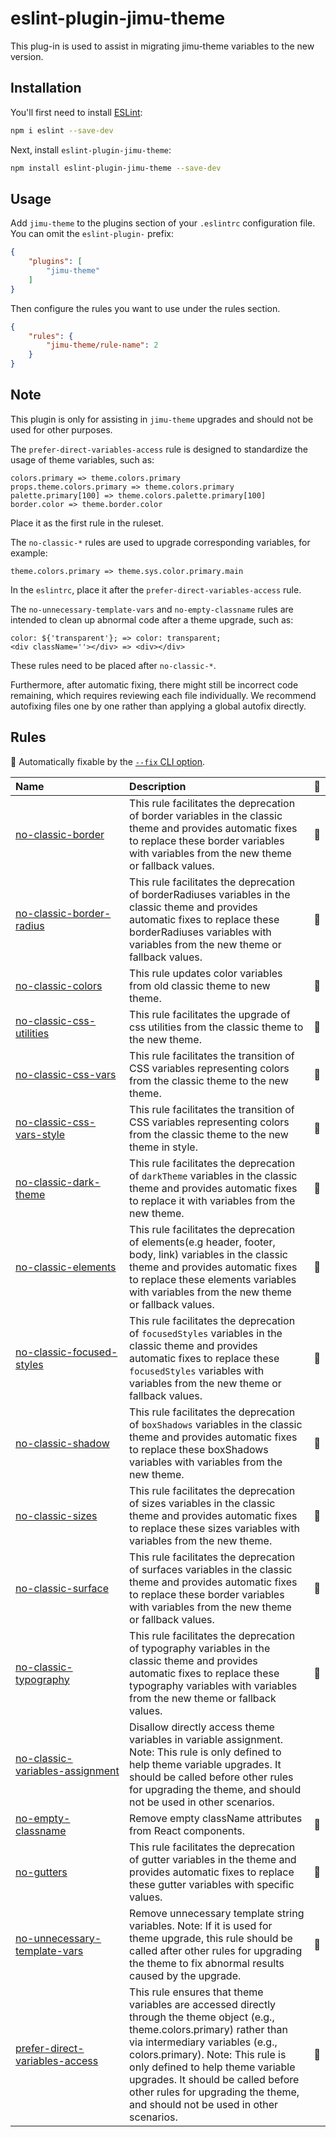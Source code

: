 # eslint-plugin-jimu-theme

This plug-in is used to assist in migrating jimu-theme variables to the new version.

## Installation

You'll first need to install [ESLint](https://eslint.org/):

```sh
npm i eslint --save-dev
```

Next, install `eslint-plugin-jimu-theme`:

```sh
npm install eslint-plugin-jimu-theme --save-dev
```

## Usage

Add `jimu-theme` to the plugins section of your `.eslintrc` configuration file. You can omit the `eslint-plugin-` prefix:

```json
{
    "plugins": [
        "jimu-theme"
    ]
}
```


Then configure the rules you want to use under the rules section.

```json
{
    "rules": {
        "jimu-theme/rule-name": 2
    }
}
```

## Note

This plugin is only for assisting in `jimu-theme` upgrades and should not be used for other purposes.

The `prefer-direct-variables-access` rule is designed to standardize the usage of theme variables, such as:

```
colors.primary => theme.colors.primary
props.theme.colors.primary => theme.colors.primary
palette.primary[100] => theme.colors.palette.primary[100]
border.color => theme.border.color
```

Place it as the first rule in the ruleset.

The `no-classic-*` rules are used to upgrade corresponding variables, for example:

```
theme.colors.primary => theme.sys.color.primary.main
```

In the `eslintrc`, place it after the `prefer-direct-variables-access` rule.

The `no-unnecessary-template-vars` and `no-empty-classname` rules are intended to clean up abnormal code after a theme upgrade, such as:

```
color: ${'transparent'}; => color: transparent;
<div className=''></div> => <div></div>
```

These rules need to be placed after `no-classic-*`.

Furthermore, after automatic fixing, there might still be incorrect code remaining, which requires reviewing each file individually.
We recommend autofixing files one by one rather than applying a global autofix directly.

## Rules

<!-- begin auto-generated rules list -->

🔧 Automatically fixable by the [`--fix` CLI option](https://eslint.org/docs/user-guide/command-line-interface#--fix).

| Name                                                                             | Description                                                                                                                                                                                                                                                                                                                                                   | 🔧 |
| :------------------------------------------------------------------------------- | :------------------------------------------------------------------------------------------------------------------------------------------------------------------------------------------------------------------------------------------------------------------------------------------------------------------------------------------------------------ | :- |
| [no-classic-border](docs/rules/no-classic-border.md)                             | This rule facilitates the deprecation of border variables in the classic theme and provides automatic fixes to replace these border variables with variables from the new theme or fallback values.                                                                                                                                                           | 🔧 |
| [no-classic-border-radius](docs/rules/no-classic-border-radius.md)               | This rule facilitates the deprecation of borderRadiuses variables in the classic theme and provides automatic fixes to replace these borderRadiuses variables with variables from the new theme or fallback values.                                                                                                                                           | 🔧 |
| [no-classic-colors](docs/rules/no-classic-colors.md)                             | This rule updates color variables from old classic theme to new theme.                                                                                                                                                                                                                                                                                        | 🔧 |
| [no-classic-css-utilities](docs/rules/no-classic-css-utilities.md)               | This rule facilitates the upgrade of css utilities from the classic theme to the new theme.                                                                                                                                                                                                                                                                   | 🔧 |
| [no-classic-css-vars](docs/rules/no-classic-css-vars.md)                         | This rule facilitates the transition of CSS variables representing colors from the classic theme to the new theme.                                                                                                                                                                                                                                            | 🔧 |
| [no-classic-css-vars-style](docs/rules/no-classic-css-vars-style.md)             | This rule facilitates the transition of CSS variables representing colors from the classic theme to the new theme in style.                                                                                                                                                                                                                                   | 🔧 |
| [no-classic-dark-theme](docs/rules/no-classic-dark-theme.md)                     | This rule facilitates the deprecation of `darkTheme` variables in the classic theme and provides automatic fixes to replace it with variables from the new theme.                                                                                                                                                                                             | 🔧 |
| [no-classic-elements](docs/rules/no-classic-elements.md)                         | This rule facilitates the deprecation of elements(e.g header, footer, body, link) variables in the classic theme and provides automatic fixes to replace these elements variables with variables from the new theme or fallback values.                                                                                                                       | 🔧 |
| [no-classic-focused-styles](docs/rules/no-classic-focused-styles.md)             | This rule facilitates the deprecation of `focusedStyles` variables in the classic theme and provides automatic fixes to replace these `focusedStyles` variables with variables from the new theme or fallback values.                                                                                                                                         | 🔧 |
| [no-classic-shadow](docs/rules/no-classic-shadow.md)                             | This rule facilitates the deprecation of `boxShadows` variables in the classic theme and provides automatic fixes to replace these boxShadows variables with variables from the new theme.                                                                                                                                                                    | 🔧 |
| [no-classic-sizes](docs/rules/no-classic-sizes.md)                               | This rule facilitates the deprecation of sizes variables in the classic theme and provides automatic fixes to replace these sizes variables with variables from the new theme.                                                                                                                                                                                | 🔧 |
| [no-classic-surface](docs/rules/no-classic-surface.md)                           | This rule facilitates the deprecation of surfaces variables in the classic theme and provides automatic fixes to replace these border variables with variables from the new theme or fallback values.                                                                                                                                                         | 🔧 |
| [no-classic-typography](docs/rules/no-classic-typography.md)                     | This rule facilitates the deprecation of typography variables in the classic theme and provides automatic fixes to replace these typography variables with variables from the new theme or fallback values.                                                                                                                                                   | 🔧 |
| [no-classic-variables-assignment](docs/rules/no-classic-variables-assignment.md) | Disallow directly access theme variables in variable assignment. Note: This rule is only defined to help theme variable upgrades. It should be called before other rules for upgrading the theme, and should not be used in other scenarios.                                                                                                                  |    |
| [no-empty-classname](docs/rules/no-empty-classname.md)                           | Remove empty className attributes from React components.                                                                                                                                                                                                                                                                                                      | 🔧 |
| [no-gutters](docs/rules/no-gutters.md)                                           | This rule facilitates the deprecation of gutter variables in the theme and provides automatic fixes to replace these gutter variables with specific values.                                                                                                                                                                                                   | 🔧 |
| [no-unnecessary-template-vars](docs/rules/no-unnecessary-template-vars.md)       | Remove unnecessary template string variables. Note: If it is used for theme upgrade, this rule should be called after other rules for upgrading the theme to fix abnormal results caused by the upgrade.                                                                                                                                                      | 🔧 |
| [prefer-direct-variables-access](docs/rules/prefer-direct-variables-access.md)   | This rule ensures that theme variables are accessed directly through the theme object (e.g., theme.colors.primary) rather than via intermediary variables (e.g., colors.primary). Note: This rule is only defined to help theme variable upgrades. It should be called before other rules for upgrading the theme, and should not be used in other scenarios. | 🔧 |

<!-- end auto-generated rules list -->


